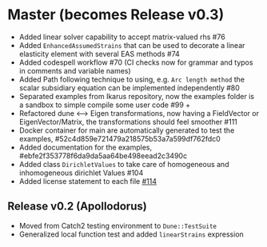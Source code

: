 <!--
SPDX-FileCopyrightText: 2022 The Ikarus Developers mueller@ibb.uni-stuttgart.de
SPDX-License-Identifier: LGPL-2.1-or-later
-->

# Master (becomes Release v0.3)

- Added linear solver capability to accept matrix-valued rhs #76
- Added `EnhancedAssumedStrains` that can be used to decorate a linear elasticity element with several EAS methods #74
- Added codespell workflow #70 (CI checks now for grammar and typos in comments and variable names)
- Added Path following technique to using, e.g. `Arc length method` the scalar subsidiary equation can be implemented independently #80
- Separated examples from Ikarus repository, now the examples folder is a sandbox to simple compile some user code  #99 +
- Refactored dune <--> Eigen transformations, now having a FieldVector or EigenVector/Matrix, the transformations should feel smoother #111
- Docker container for main are automatically generated to test the examples, #52c4d859e721479a218575b53a7a599df762fdc0
- Added documentation for the examples, #ebfe2f353778f6da9da5aa64be498eead2c3490c
- Added class `DirichletValues` to take care of homogeneous and inhomogeneous dirichlet Values #104
- Added license statement to each file [#114](https://github.com/IkarusRepo/Ikarus/pull/114)

## Release v0.2 (Apollodorus)

- Moved from Catch2 testing environment to `Dune::TestSuite`
- Generalized local function test and added `linearStrains` expression

